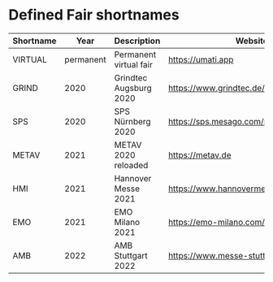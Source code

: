 # Defined Fair shortnames

| Shortname | Year | Description | Website |
| --- | --- | --- | --- |
| VIRTUAL | permanent | Permanent virtual fair | <https://umati.app> |
| GRIND | 2020 | Grindtec Augsburg 2020 | <https://www.grindtec.de/> |
| SPS | 2020 | SPS Nürnberg 2020 | <https://sps.mesago.com/nuernberg/de.html> |
| METAV | 2021 | METAV 2020 reloaded | <https://metav.de> |
| HMI | 2021 | Hannover Messe 2021 | <https://www.hannovermesse.de/> |
| EMO | 2021 | EMO Milano 2021 | <https://emo-milano.com/> |
| AMB | 2022 | AMB Stuttgart 2022 | <https://www.messe-stuttgart.de/amb/> |
